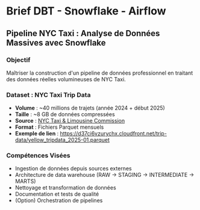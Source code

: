 # Brief DBT - Snowflake - Airflow
## Pipeline NYC Taxi : Analyse de Données Massives avec Snowflake

### Objectif

Maîtriser la construction d'un pipeline de données professionnel en traitant des données réelles volumineuses de NYC Taxi.

### Dataset : NYC Taxi Trip Data
- **Volume** : ~40 millions de trajets (année 2024 + début 2025)
- **Taille** : ~8 GB de données compressées
- **Source** : [NYC Taxi & Limousine Commission](https://www.nyc.gov/site/tlc/about/tlc-trip-record-data.page)
- **Format** : Fichiers Parquet mensuels
- **Exemple de lien** : https://d37ci6vzurychx.cloudfront.net/trip-data/yellow_tripdata_2025-01.parquet


### Compétences Visées
- Ingestion de données depuis sources externes
- Architecture de data warehouse (RAW → STAGING → INTERMEDIATE → MARTS)
- Nettoyage et transformation de données
- Documentation et tests de qualité
- (Option) Orchestration de pipelines